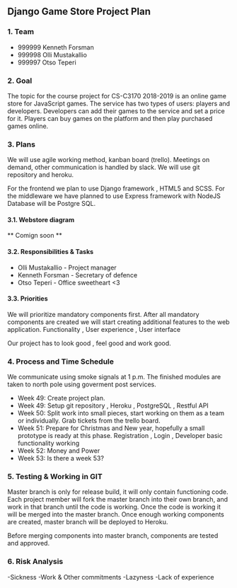Django Game Store Project Plan
-----------------------

### 1. Team

* 999999 Kenneth Forsman
* 999998 Olli Mustakallio
* 999997 Otso Teperi


### 2. Goal

The topic for the course project for CS-C3170 2018-2019 is an online game store for JavaScript games. The service has two types of users: players and developers. Developers can add their games to the service and set a price for it. Players can buy games on the platform and then play purchased games online.


### 3. Plans

We will use agile working method, kanban board (trello).
Meetings on demand, other communication is handled by slack.
We will use git repository and heroku.

For the frontend we plan to use Django framework , HTML5 and SCSS.
For the middleware we have planned to use Express framework with NodeJS
Database will be Postgre SQL.

#### 3.1. Webstore diagram

** Comign soon **

#### 3.2. Responsibilities & Tasks

* Olli Mustakallio - Project manager 
* Kenneth Forsman - Secretary of defence
* Otso Teperi - Office sweetheart <3

#### 3.3. Priorities

We will prioritize mandatory components first. After all mandatory components are created we will start creating additional features to the web application.
Functionality , User experience , User interface

Our project has to look good , feel good and work good.


### 4. Process and Time Schedule

We communicate using smoke signals at 1 p.m. The finished
modules are taken to north pole using goverment post services.

* Week 49: Create project plan.
* Week 49: Setup git repository , Heroku , PostgreSQL , Restful API
* Week 50: Split work into small pieces, start working on them as a team or individually. Grab tickets from the trello board.
* Week 51: Prepare for Christmas and New year, hopefully a small prototype is ready at this phase.	Registration , Login , Developer basic functionality working
* Week 52: Money and Power
* Week 53: Is there a week 53?



### 5. Testing & Working in GIT

Master branch is only for release build, it will only contain functioning code.
Each project member will fork the master branch into their own branch, and work in that branch until the code is working. Once the code is working it will be merged into the master branch.
Once enough working components are created, master branch will be deployed to Heroku.

Before merging components into master branch, components are tested and approved.



### 6. Risk Analysis

-Sickness
-Work & Other commitments
-Lazyness
-Lack of experience

